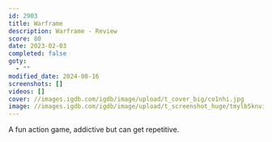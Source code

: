 ```yaml
---
id: 2903
title: Warframe
description: Warframe - Review
score: 80
date: 2023-02-03
completed: false
goty:
  - ""
modified_date: 2024-08-16
screenshots: []
videos: []
cover: //images.igdb.com/igdb/image/upload/t_cover_big/co1nhi.jpg
image: //images.igdb.com/igdb/image/upload/t_screenshot_huge/tmylb5knvikgpetzh9s1.jpg
---
```

A fun action game, addictive but can get repetitive.